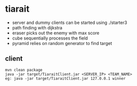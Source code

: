 # tiarait

- server and dummy clients can be started using ./starter3
- path finding with dijkstra
- eraser picks out the enemy with max score
- cube sequentially processes the field
- pyramid relies on random generator to find target

## client
```
mvn clean package
java -jar target/TiaraitClient.jar <SERVER_IP> <TEAM_NAME>
eg: java -jar target/TiaraitClient.jar 127.0.0.1 winner
```